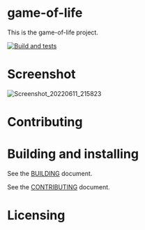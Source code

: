 # game-of-life

This is the game-of-life project.

[![Build and tests](https://github.com/bensuperpc/game-of-life/actions/workflows/linux.yml/badge.svg)](https://github.com/bensuperpc/game-of-life/actions/workflows/linux.yml)

# Screenshot

![Screenshot_20220611_215823](https://user-images.githubusercontent.com/28039927/173203062-fb67b72f-edd9-4de3-9413-ee7a7aa15bf7.png)

# Contributing

# Building and installing

See the [BUILDING](BUILDING.md) document.


See the [CONTRIBUTING](CONTRIBUTING.md) document.

# Licensing

<!--
Please go to https://choosealicense.com/ and choose a license that fits your
needs. GNU GPLv3 is a pretty nice option ;-)
-->
